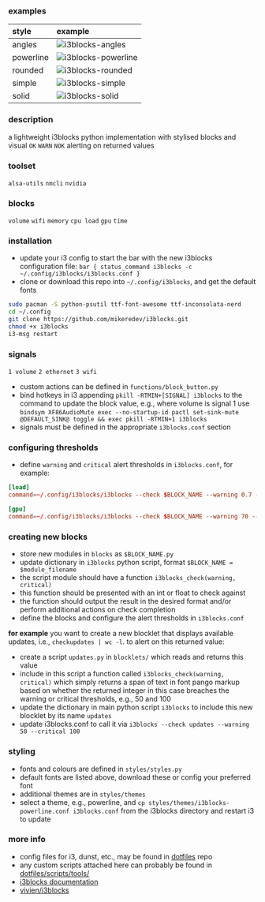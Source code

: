 ### examples

| style | example |
|:------|:--------|
| angles | ![i3blocks-angles](https://github.com/mikeredev/i3blocks/assets/132297919/c3232c62-5bde-4546-9f4d-7b9caa777e49) |
| powerline | ![i3blocks-powerline](https://github.com/mikeredev/i3blocks/assets/132297919/cf44d0ed-4273-49e3-91df-1bd80cdfef8d) |
| rounded | ![i3blocks-rounded](https://github.com/mikeredev/i3blocks/assets/132297919/4997d82c-99cd-4125-9c50-2eeeb515be3c) |
| simple | ![i3blocks-simple](https://github.com/mikeredev/i3blocks/assets/132297919/ac8eb95b-fb9f-4cc6-bb77-c4954fa9ac2b) |
| solid | ![i3blocks-solid](https://github.com/mikeredev/i3blocks/assets/132297919/b7e64fc9-ae3f-4d4e-9b92-0cd6232f5806) |


### description
a lightweight i3blocks python implementation with stylised blocks and visual `OK` `WARN` `NOK` alerting on returned values


### toolset
`alsa-utils` `nmcli` `nvidia` 


### blocks
`volume` `wifi` `memory` `cpu load` `gpu` `time` 


### installation
- update your i3 config to start the bar with the new i3blocks configuration file: `bar { status_command i3blocks -c ~/.config/i3blocks/i3blocks.conf }`
- clone or download this repo into `~/.config/i3blocks`, and get the default fonts
```bash
sudo pacman -S python-psutil ttf-font-awesome ttf-inconsolata-nerd
cd ~/.config
git clone https://github.com/mikeredev/i3blocks.git
chmod +x i3blocks
i3-msg restart
```


### signals
`1 volume` `2 ethernet` `3 wifi`
- custom actions can be defined in `functions/block_button.py`
- bind hotkeys in i3 appending  `pkill -RTMIN+[SIGNAL] i3blocks` to the command to update the block value, e.g., where volume is signal 1 use `bindsym XF86AudioMute exec --no-startup-id pactl set-sink-mute @DEFAULT_SINK@ toggle && exec pkill -RTMIN+1 i3blocks`
- signals must be defined in the appropriate `i3blocks.conf` section


### configuring thresholds
- define `warning` and `critical` alert thresholds in `i3blocks.conf`, for example:

```conf
[load]
command=~/.config/i3blocks/i3blocks --check $BLOCK_NAME --warning 0.7 --critical 1.0

[gpu]
command=~/.config/i3blocks/i3blocks --check $BLOCK_NAME --warning 70 --critical 80
```


### creating new blocks
- store new modules in `blocks` as `$BLOCK_NAME.py`
- update dictionary in `i3blocks` python script, format `$BLOCK_NAME = $module_filename`
- the script module should have a function `i3blocks_check(warning, critical)`
- this function should be presented with an int or float to check against
- the function should output the result in the desired format and/or perform additional actions on check completion
- define the blocks and configure the alert thresholds in `i3blocks.conf`

**for example** you want to create a new blocklet that displays available updates, i.e., `checkupdates | wc -l`. to alert on this returned value:
- create a script `updates.py` in `blocklets/` which reads and returns this value
- include in this script a function called `i3blocks_check(warning, critical)` which simply returns a span of text in font pango markup based on whether the returned integer in this case breaches the warning or critical thresholds, e.g., 50 and 100
- update the dictionary in main python script `i3blocks` to include this new blocklet by its name `updates`
- update i3blocks.conf to call it via `i3blocks --check updates --warning 50 --critical 100`


### styling
- fonts and colours are defined in `styles/styles.py`
- default fonts are listed above, download these or config your preferred font
- additional themes are in `styles/themes`
- select a theme, e.g., powerline, and `cp styles/themes/i3blocks-powerline.conf i3blocks.conf` from the i3blocks directory and restart i3 to update


### more info
- config files for i3, dunst, etc., may be found in [dotfiles](https://github.com/mikeredev/dotfiles) repo
- any custom scripts attached here can probably be found in [dotfiles/scripts/tools/](https://github.com/mikeredev/dotfiles/tree/main/scripts/tools)
- [i3blocks documentation](https://vivien.github.io/i3blocks)
- [vivien/i3blocks](https://github.com/vivien/i3blocks)
